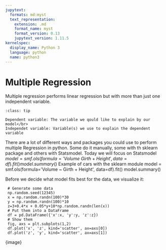 ```yaml
---
jupytext:
  formats: md:myst
  text_representation:
    extension: .md
    format_name: myst
    format_version: 0.13
    jupytext_version: 1.11.5
kernelspec:
  display_name: Python 3
  language: python
  name: python3
---
```


# Multiple Regression
Multiple regression performs linear regression but with more than just one independent variable.

```{admonition} Independet and dependent
:class: tip

Dependent variable: The variable we qould like to explain by our model</br>
Independet variable: Variable(s) we use to explain the dependent variable  
```
There are a lot of different ways and packages you could use to perform multiple Regression in python. Some do it manually, some with th sklearn package and others with Statsmodel. Today we will focus on Statsmodel
$model = smf.ols(formula='Volume ~ Girth + Height', data=df).fit()
model.summary()$
Example of cars with the sklearn module
model = smf.ols(formula='Volume ~ Girth + Height', data=df).fit()
model.summary()

Before we decide what model fits best for the data, we visualize it:
```{code-cell}
 # Generate some data
 np.random.seed(12345)
 x = np.random.randn(100)*30
 y = np.random.randn(100)*10
 z=3+0.4*x + 0.05*y+10*np.random.randn(len(x))
 # Put them into a DataFrame
 df = pd.DataFrame({'x':x, 'y':y, 'z':z})
 # Show them
 fig, axs = plt.subplots(1,2)
 df.plot('x', 'z', kind='scatter', ax=axs[0])
 df.plot('z', 'y', kind='scatter', ax=axs[1])
 ```
 {image} 


